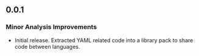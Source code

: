 ## 0.0.1

### Minor Analysis Improvements

* Initial release. Extracted YAML related code into a library pack to share code between languages.

